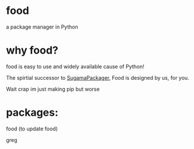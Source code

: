 # food
a package manager in Python
# why food?
food is easy to use and widely available cause of Python!

The spirtial successor to [SugamaPackager](https://github.com/Freakybob-Team/sugamaPackager), Food is designed by us, for you.

Wait crap im just making pip but worse
# packages:
food (to update food)

greg
